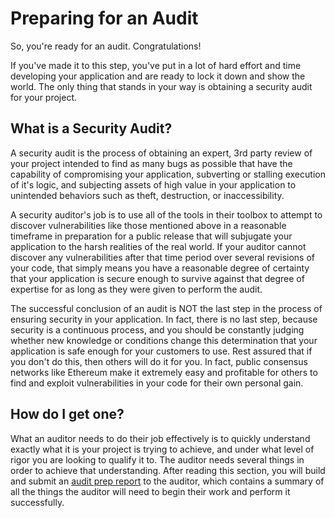# Preparing for an Audit

So, you're ready for an audit. Congratulations!

If you've made it to this step, you've put in a lot of hard effort and time developing your application and are ready to lock it down and show the world. The only thing that stands in your way is obtaining a security audit for your project.

## What is a Security Audit?

A security audit is the process of obtaining an expert, 3rd party review of your project intended to find as many bugs as possible that have the capability of compromising your application, subverting or stalling execution of it's logic, and subjecting assets of high value in your application to unintended behaviors such as theft, destruction, or inaccessibility.

A security auditor's job is to use all of the tools in their toolbox to attempt to discover vulnerabilities like those mentioned above in a reasonable timeframe in preparation for a public release that will subjugate your application to the harsh realities of the real world. If your auditor cannot discover any vulnerabilities after that time period over several revisions of your code, that simply means you have a reasonable degree of certainty that your application is secure enough to survive against that degree of expertise for as long as they were given to perform the audit.

The successful conclusion of an audit is NOT the last step in the process of ensuring security in your application. In fact, there is no last step, because security is a continuous process, and you should be constantly judging whether new knowledge or conditions change this determination that your application is safe enough for your customers to use. Rest assured that if you don't do this, then others will do it for you. In fact, public consensus networks like Ethereum make it extremely easy and profitable for others to find and exploit vulnerabilities in your code for their own personal gain.

## How do I get one?

What an auditor needs to do their job effectively is to quickly understand exactly what it is your project is trying to achieve, and under what level of rigor you are looking to qualify it to. The auditor needs several things in order to achieve that understanding. After reading this section, you will build and submit an [audit prep report](audit-prep-report.md) to the auditor, which contains a summary of all the things the auditor will need to begin their work and perform it successfully.

